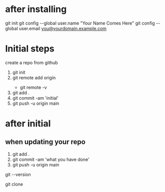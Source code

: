 # after installing

git init
git config --global user.name "Your Name Comes Here"
git config --global user.email you@yourdomain.example.com

# Initial steps

create a repo from github

1. git init
2. git remote add origin <repo url>
   - git remote -v
3. git add .
4. git commit -am 'initial'
5. git push -u origin main

# after initial

## when updating your repo

1. git add .
2. git commit -am 'what you have done'
3. git push -u origin main

git --version

git clone <repo url>
